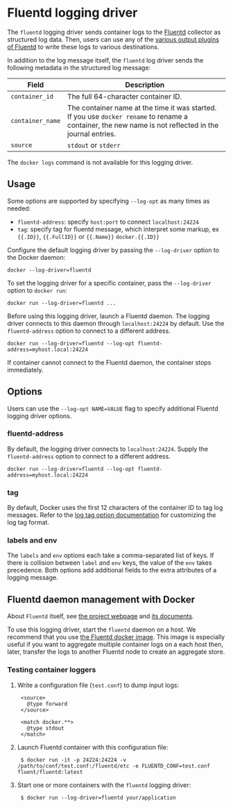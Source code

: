 <!--[metadata]>
+++
title = "Fluentd logging driver"
description = "Describes how to use the fluentd logging driver."
keywords = ["Fluentd, docker, logging, driver"]
[menu.main]
parent = "smn_logging"
weight=2
+++
<![end-metadata]-->

# Fluentd logging driver

The `fluentd` logging driver sends container logs to the
[Fluentd](http://www.fluentd.org/) collector as structured log data. Then, users
can use any of the [various output plugins of
Fluentd](http://www.fluentd.org/plugins) to write these logs to various
destinations.

In addition to the log message itself, the `fluentd` log
driver sends the following metadata in the structured log message:

| Field            | Description                         |
-------------------|-------------------------------------|
| `container_id`   | The full 64-character container ID. |
| `container_name` | The container name at the time it was started. If you use `docker rename` to rename a container, the new name is not reflected in the journal entries.                                         |
| `source`         | `stdout` or `stderr`                |

The `docker logs` command is not available for this logging driver.

## Usage

Some options are supported by specifying `--log-opt` as many times as needed:

 - `fluentd-address`: specify `host:port` to connect `localhost:24224`
 - `tag`: specify tag for fluentd message, which interpret some markup, ex `{{.ID}}`, `{{.FullID}}` or `{{.Name}}` `docker.{{.ID}}`


Configure the default logging driver by passing the
`--log-driver` option to the Docker daemon:

    docker --log-driver=fluentd

To set the logging driver for a specific container, pass the
`--log-driver` option to `docker run`:

    docker run --log-driver=fluentd ...

Before using this logging driver, launch a Fluentd daemon. The logging driver
connects to this daemon through `localhost:24224` by default. Use the
`fluentd-address` option to connect to a different address.

    docker run --log-driver=fluentd --log-opt fluentd-address=myhost.local:24224

If container cannot connect to the Fluentd daemon, the container stops
immediately.

## Options

Users can use the `--log-opt NAME=VALUE` flag to specify additional Fluentd logging driver options.

### fluentd-address

By default, the logging driver connects to `localhost:24224`. Supply the
`fluentd-address` option to connect to a different address.

    docker run --log-driver=fluentd --log-opt fluentd-address=myhost.local:24224

### tag

By default, Docker uses the first 12 characters of the container ID to tag log messages.
Refer to the [log tag option documentation](log_tags.md) for customizing
the log tag format.


### labels and env

The `labels` and `env` options each take a comma-separated list of keys. If there is collision between `label` and `env` keys, the value of the `env` takes precedence. Both options add additional fields to the extra attributes of a logging message.


## Fluentd daemon management with Docker

About `Fluentd` itself, see [the project webpage](http://www.fluentd.org)
and [its documents](http://docs.fluentd.org/).

To use this logging driver, start the `fluentd` daemon on a host. We recommend
that you use [the Fluentd docker
image](https://registry.hub.docker.com/u/fluent/fluentd/). This image is
especially useful if you want to aggregate multiple container logs on a each
host then, later, transfer the logs to another Fluentd node to create an
aggregate store.

### Testing container loggers

1. Write a configuration file (`test.conf`) to dump input logs:

        <source>
          @type forward
        </source>

        <match docker.**>
          @type stdout
        </match>

2. Launch Fluentd container with this configuration file:

        $ docker run -it -p 24224:24224 -v /path/to/conf/test.conf:/fluentd/etc -e FLUENTD_CONF=test.conf fluent/fluentd:latest

3. Start one or more containers with the `fluentd` logging driver:

        $ docker run --log-driver=fluentd your/application

